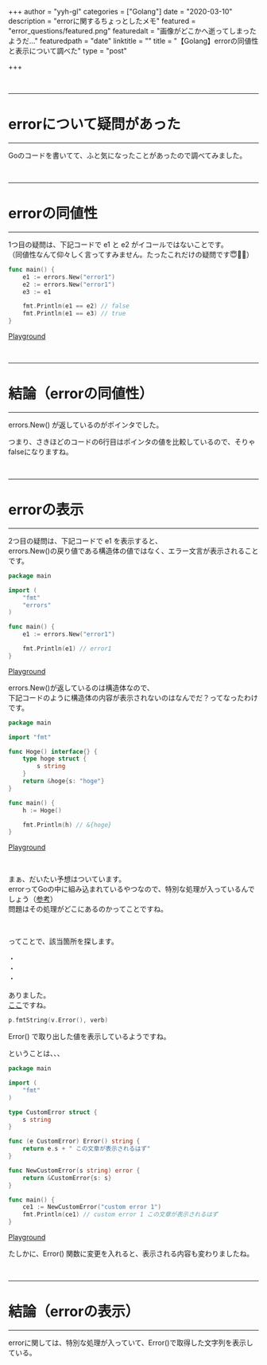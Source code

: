+++
author = "yyh-gl"
categories = ["Golang"]
date = "2020-03-10"
description = "errorに関するちょっとしたメモ"
featured = "error_questions/featured.png"
featuredalt = "画像がどこかへ逝ってしまったようだ…"
featuredpath = "date"
linktitle = ""
title = "【Golang】errorの同値性と表示について調べた"
type = "post"

+++


<br>

---
# errorについて疑問があった
---

Goのコードを書いてて、ふと気になったことがあったので調べてみました。

<br>

---
# errorの同値性
---

1つ目の疑問は、下記コードで e1 と e2 がイコールではないことです。 <br>
（同値性なんて仰々しく言ってすみません。たったこれだけの疑問です😇🙇‍♂️）

```go
func main() {
	e1 := errors.New("error1")
	e2 := errors.New("error1")
	e3 := e1

	fmt.Println(e1 == e2) // false
	fmt.Println(e1 == e3) // true
}
```
[Playground](https://play.golang.org/p/hwjeo1L6TS1)

<br>

---
# 結論（errorの同値性）
---

errors.New() が返しているのがポインタでした。

つまり、さきほどのコードの6行目はポインタの値を比較しているので、そりゃfalseになりますね。

<br>

---
# errorの表示
---

2つ目の疑問は、下記コードで e1 を表示すると、<br>
errors.New()の戻り値である構造体の値ではなく、エラー文言が表示されることです。

```go
package main                                                                                         

import (
	"fmt"
	"errors"
)                                                                                      

func main() {
	e1 := errors.New("error1")

	fmt.Println(e1) // error1
}
```
[Playground](https://play.golang.org/p/z8CQyypo4zX)

errors.New()が返しているのは構造体なので、<br>
下記コードのように構造体の内容が表示されないのはなんでだ？ってなったわけです。<br>

```go
package main

import "fmt"

func Hoge() interface{} {
	type hoge struct {
		s string
	}
	return &hoge{s: "hoge"}
}

func main() {
	h := Hoge()

	fmt.Println(h) // &{hoge}
}
```

[Playground](https://play.golang.org/p/_MeqQS420HV)

<br>

まぁ、だいたい予想はついています。<br>
errorってGoの中に組み込まれているやつなので、特別な処理が入っているんでしょう（[参考](https://golang.org/ref/spec#Errors)）<br>
問題はその処理がどこにあるのかってことですね。

<br>

ってことで、該当箇所を探します。

・<br>
・<br>
・<br>

ありました。<br>
[ここ](https://github.com/golang/go/blob/master/src/fmt/print.go#L624)ですね。

```go
p.fmtString(v.Error(), verb)
```

Error() で取り出した値を表示しているようですね。

ということは、、、

```go
package main

import (
	"fmt"
)

type CustomError struct {
	s string
}

func (e CustomError) Error() string {
	return e.s + " この文章が表示されるはず"
}

func NewCustomError(s string) error {
	return &CustomError{s: s}
}

func main() {
	ce1 := NewCustomError("custom error 1")
	fmt.Println(ce1) // custom error 1 この文章が表示されるはず
}
```
[Playground](https://play.golang.org/p/yYPkFMkYCzf)

たしかに、Error() 関数に変更を入れると、表示される内容も変わりましたね。

<br>

---
# 結論（errorの表示）
---

errorに関しては、特別な処理が入っていて、Error()で取得した文字列を表示している。
